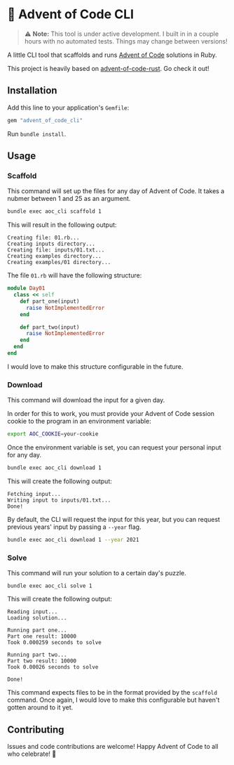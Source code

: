 # 🎄 Advent of Code CLI

> ⚠️ **Note:** This tool is under active development. I built in in a couple hours with no automated tests. Things may change between versions!

A little CLI tool that scaffolds and runs [Advent of Code](https://adventofcode.com) solutions in Ruby.

This project is heavily based on [advent-of-code-rust](https://github.com/arturopala/advent-of-code-rust). Go check it out!

## Installation

Add this line to your application's `Gemfile`:

```ruby
gem "advent_of_code_cli"
```

Run `bundle install`.

## Usage

### Scaffold

This command will set up the files for any day of Advent of Code. It takes a nubmer between 1 and 25 as an argument.

```bash
bundle exec aoc_cli scaffold 1
```

This will result in the following output:

```
Creating file: 01.rb...
Creating inputs directory...
Creating file: inputs/01.txt...
Creating examples directory...
Creating examples/01 directory...
```

The file `01.rb` will have the following structure:

```rb
module Day01
  class << self
    def part_one(input)
      raise NotImplementedError
    end

    def part_two(input)
      raise NotImplementedError
    end
  end
end
```

I would love to make this structure configurable in the future.

### Download

This command will download the input for a given day.

In order for this to work, you must provide your Advent of Code session cookie to the program in an environment variable:

```bash
export AOC_COOKIE=your-cookie
```

Once the environment variable is set, you can request your personal input for any day.

```bash
bundle exec aoc_cli download 1
```

This will create the following output:

```
Fetching input...
Writing input to inputs/01.txt...
Done!
```

By default, the CLI will request the input for this year, but you can request previous years' input by passing a `--year` flag.

```bash
bundle exec aoc_cli download 1 --year 2021
```

### Solve

This command will run your solution to a certain day's puzzle.

```
bundle exec aoc_cli solve 1
```

This will create the following output:

```
Reading input...
Loading solution...

Running part one...
Part one result: 10000
Took 0.000259 seconds to solve

Running part two...
Part two result: 10000
Took 0.00026 seconds to solve

Done!
```

This command expects files to be in the format provided by the `scaffold` command. Once again, I would love to make this configurable but haven't gotten around to it yet.

## Contributing

Issues and code contributions are welcome! Happy Advent of Code to all who celebrate! 🎁

